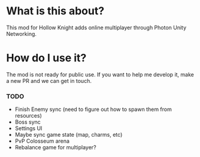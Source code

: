 # What is this about?
This mod for Hollow Knight adds online multiplayer through Photon Unity Networking. 

# How do I use it?
The mod is not ready for public use. If you want to help me develop it, make a new PR and we can get in touch.

### TODO
- Finish Enemy sync (need to figure out how to spawn them from resources)
- Boss sync
- Settings UI
- Maybe sync game state (map, charms, etc)
- PvP Colosseum arena
- Rebalance game for multiplayer?
